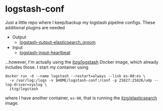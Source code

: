 # logstash-conf

Just a little repo where I keep/backup my logstash pipeline configs. These additional plugins are needed

* Output
  * [logstash-output-elasticsearch_groom](https://github.com/itzg/logstash-output-elasticsearch-groom)
* Input
  * [logstash-input-heartbeat](https://github.com/logstash-plugins/logstash-input-heartbeat)

...however, I'm actually using the [itzg/logstash](https://registry.hub.docker.com/u/itzg/logstash/) Docker image, which already includes those. I start my container using

```
docker run -d --name logstash --restart=always --link es-00:es \
  -v /var/log:/logs -v $HOME/logstash-conf:/conf -p 25827:25826/udp --log-driver=syslog \
  itzg/logstash
```

where I have another container, `es-00`, that is running the [itzg/elasticsearch](https://registry.hub.docker.com/u/itzg/elasticsearch/) image.
